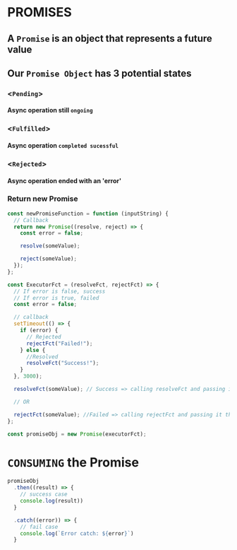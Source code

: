 # PROMISES

## A `Promise` is an object that represents a future value

## Our `Promise Object` has 3 potential states

### <`Pending`>

#### Async operation still `ongoing`

### <`Fulfilled`>

#### Async operation `completed sucessful`

### <`Rejected`>

#### Async operation ended with an 'error'

### Return new Promise

```javascript
const newPromiseFunction = function (inputString) {
  // Callback
  return new Promise((resolve, reject) => {
    const error = false;

    resolve(someValue);

    reject(someValue);
  });
};
```

```javascript
const ExecutorFct = (resolveFct, rejectFct) => {
  // If error is false, success
  // If error is true, failed
  const error = false;

  // callback
  setTimeout(() => {
    if (error) {
      // Rejected
      rejectFct("Failed!");
    } else {
      //Resolved
      resolveFct("Success!");
    }
  }, 3000);

  resolveFct(someValue); // Success => calling resolveFct and passing it data

  // OR

  rejectFct(someValue); //Failed => calling rejectFct and passing it the error
};

const promiseObj = new Promise(executorFct);
```

# `CONSUMING` the Promise

```javascript
promiseObj
  .then((result) => {
    // success case
    console.log(result))
  }

  .catch((error)) => {
    // fail case
    console.log(`Error catch: ${error}`)
  }
```
